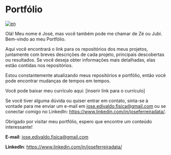 # Portfólio
[![en](https://img.shields.io/badge/lang-en-red.svg)](https://github.com/jubiss/Porfolio/blob/main/README.md)

Olá! Meu nome é José, mas você também pode me chamar de Zé ou Jubi. Bem-vindo ao meu Portfólio.

Aqui você encontrará o link para os repositórios dos meus projetos, juntamente com breves descrições de cada projeto, principais descobertas ou resultados. 
Se você deseja obter informações mais detalhadas, elas estão contidas nos repositórios.

Estou constantemente atualizando meus repositórios e portfólio, então você pode encontrar mudanças de tempos em tempos.

Você pode baixar meu currículo aqui: [inserir link para o currículo]

Se você tiver alguma dúvida ou quiser entrar em contato, sinta-se à vontade para me enviar um e-mail em jose.edivaldo.fisica@gmail.com ou se conectar comigo no LinkedIn: https://www.linkedin.com/in/joseferreiradata/.

Obrigado por visitar meu portfólio, espero que encontre um conteúdo interessante!

**E-mail**: jose.edivaldo.fisica@gmail.com

**LinkedIn**: https://www.linkedin.com/in/joseferreiradata/
